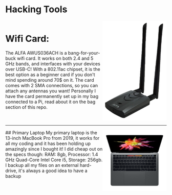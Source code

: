 # Hacking Tools
<div style="display: inline-block; height: auto;">
<img src="alfa.png" alt="Alfa" style="float: right; width: 200px;">
	<h1>Wifi Card:</h1>
	<p>The ALFA AWUS036ACH is a bang-for-your-buck wifi card. It works on both 2.4 and 5 GHz bands, and interfaces with your devices over USB-C! With a 802.11ac chipset, it is the best option as a beginner card if you don't mind spending around 70$ on it. The card comes with 2 SMA connections, so you can attach any antennas you want! Personally I have the card permanently set up in my bag connected to a Pi, read about it on the bag section of this repo.</p>
</div>

---

<img src="mac.png" alt="Alfa" style="float: right; width: 200px;">
## Primary Laptop
My primary laptop is the 13-inch MacBook Pro from 2019, it works for all my coding and it has been holding up amazingly since I bought it! I did cheap out on the specs though: RAM: 8gb, Processor: 1.4 GHz Quad-Core Intel Core i5, Storage: 256gb. I backup all my files on an external hard-drive, it's always a good idea to have a backup
